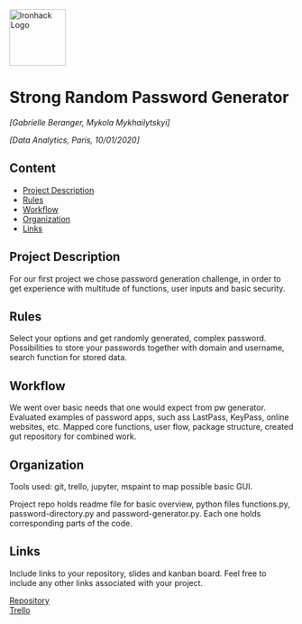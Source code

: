 <img src="https://bit.ly/2VnXWr2" alt="Ironhack Logo" width="100"/>

# Strong Random Password Generator
*[Gabrielle Beranger, Mykola Mykhailytskyi]*

*[Data Analytics, Paris, 10/01/2020]*

## Content
- [Project Description](#project-description)
- [Rules](#rules)
- [Workflow](#workflow)
- [Organization](#organization)
- [Links](#links)

## Project Description
For our first project we chose password generation challenge, in order to get experience with multitude of functions, user inputs and basic security.

## Rules
Select your options and get randomly generated, complex password. Possibilities to store your passwords together with domain and username, search function for stored data.

## Workflow
We went over basic needs that one would expect from pw generator. Evaluated examples of password apps, such ass LastPass, KeyPass, online websites, etc.
Mapped core functions, user flow, package structure, created gut repository for combined work. 

## Organization
Tools used: git, trello, jupyter, mspaint to map possible basic GUI.

Project repo holds readme file for basic overview, python files functions.py, password-directory.py and password-generator.py. Each one holds corresponding parts of the code.

## Links
Include links to your repository, slides and kanban board. Feel free to include any other links associated with your project.

[Repository](https://github.com/Aciago/password_generator)  
[Trello](https://trello.com/b/fEWbSlQu/project1)  
